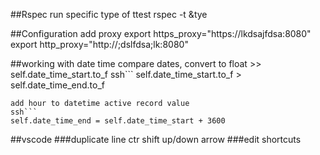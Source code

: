 ##Rspec
run specific type of ttest rspec -t &tye

##Configuration
add proxy 
export https_proxy="https://lkdsajfdsa:8080"
export http_proxy="http://;dslfdsa;lk:8080"

##working with date time 
 compare dates, convert to float >> self.date_time_start.to_f 
 ssh```
 self.date_time_start.to_f > self.date_time_end.to_f
 ```
 add hour to datetime active record value 
ssh```
 self.date_time_end = self.date_time_start + 3600
 ```
##vscode
###duplicate line
ctr shift up/down arrow
###edit shortcuts

